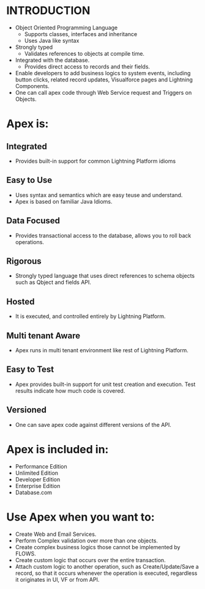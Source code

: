 <div id=top-of-page></div>

<div id=top-of-page></div>

# INTRODUCTION
- Object Oriented Programming Language
  - Supports classes, interfaces and inheritance
  - Uses Java like syntax 
- Strongly typed
  - Validates references to objects at compile time.
- Integrated with the database.
  - Provides direct access to records and their fields.
- Enable developers to add business logics to system events, including button clicks,
related record updates, Visualforce pages and Lightning Components.
- One can call apex code through Web Service request and Triggers on Objects.

# Apex is:

## Integrated
- Provides built-in support for common Lightning Platform idioms
## Easy to Use
- Uses syntax and semantics which are easy teuse and understand.
- Apex is based on familiar Java Idioms.
## Data Focused
- Provides transactional access to the database, allows you to roll back operations.
## Rigorous
- Strongly typed language that uses direct references to schema objects such as
Qbject and fields API.
## Hosted
- It is executed, and controlled entirely by Lightning Platform.
## Multi tenant Aware
- Apex runs in multi tenant environment like rest of Lightning Platform.
## Easy to Test
- Apex provides built-in support for unit test creation and execution. Test
results indicate how much code is covered.
## Versioned
- One can save apex code against different versions of the API.

# Apex is included in:

- Performance Edition
- Unlimited Edition
- Developer Edition
- Enterprise Edition
- Database.com


# Use Apex when you want to:

- Create Web and Email Services.
- Perform Complex validation over more than one objects.
- Create complex business logics those cannot be implemented by FLOWS.
- Create custom logic that occurs over the entire transaction.
- Attach custom logic to another operation, such as Create/Update/Save a
  record, so that it occurs whenever the operation is executed, regardless it
  originates in Ul, VF or from API.